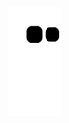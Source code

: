 ![snake animation](https://github.com/dirt710/dirt710/blob/output/github-contribution-grid-snake2.svg)
